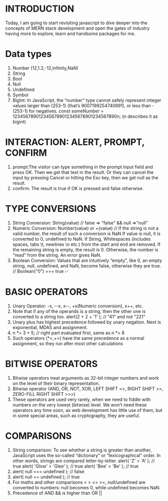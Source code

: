 # INTRODUCTION
Today, I am going to start revisiting javascript to dive deeper into the concepts of MERN stack development and open the gates of industry having more to explore, learn and handsome packages for me.

<!-- 2/4/2025 -->
# Data types
1)  Number (12,1.2,-12,Infinity,NaN)
2) String
3) Bool
4) Null
5) Undefined
6) Symbol
7) BigInt:
In JavaScript, the “number” type cannot safely represent integer values larger than (253-1) (that’s 9007199254740991), or less than -(253-1) for negatives.
const someNumber = 1234567890123456789012345678901234567890n; (n describes it as bigint)

# INTERACTION: ALERT, PROMPT, CONFIRM
1) prompt:The visitor can type something in the prompt input field and press OK. Then we get that text in the result. Or they can cancel the input by pressing Cancel or hitting the Esc key, then we get null as the result.
2) confirm: The result is true if OK is pressed and false otherwise.

# TYPE CONVERSIONS
1) String Conversion: String(value) // false => "false" && null =>"null"
2) Numeric Conversion: Number(value) or +(value) // If the string is not a valid number, the result of such a conversion is NaN
If value is null, it is converted to 0, undefined to NaN.
If String, Whitespaces (includes spaces, tabs \t, newlines \n etc.) from the start and end are removed. If the remaining string is empty, the result is 0. Otherwise, the number is “read” from the string. An error gives NaN.
3) Boolean Conversion: Values that are intuitively “empty”, like 0, an empty string, null, undefined, and NaN, become false, otherwise they are true. // Boolean("0") === true ✅

# BASIC OPERATORS
1) Unary Operator: -x, --x, x--, +x(Numeric conversion), x++, etc.
2) Note that if any of the operands is a string, then the other one is converted to a string too.
alert(2 + 2 + '1' ); // "41" and not "221"
3) Unary plus has highest precedence followed by unary negation. Next is exponential, MDAS and assignment.
4) n *= 3 + 5; // right part evaluated first, same as n *= 8
5) Such operators (*=,+=) have the same precedence as a normal assignment, so they run after most other calculations

# BITWISE OPERATORS
1) Bitwise operators treat arguments as 32-bit integer numbers and work on the level of their binary representation.
2) Bitwise operator (AND, OR, NOT, XOR, LEFT SHIFT <<, RIGHT SHIFT >>, ZERO-FILL RIGHT SHIFT >>>)
3) These operators are used very rarely, when we need to fiddle with numbers on the very lowest (bitwise) level. We won’t need these operators any time soon, as web development has little use of them, but in some special areas, such as cryptography, they are useful.

# COMPARISONS
1) String comparison: To see whether a string is greater than another, JavaScript uses the so-called “dictionary” or “lexicographical” order. In other words, strings are compared letter-by-letter.
alert( 'Z' > 'A' ); // true
alert( 'Glow' > 'Glee' ); // true
alert( 'Bee' > 'Be' ); // true
2) alert( null === undefined ); // false
3) alert( null == undefined ); // true
4) For maths and other comparisons < > <= >=, null/undefined are converted to numbers: null becomes 0, while undefined becomes NaN.
5) Precedence of AND && is higher than OR ||